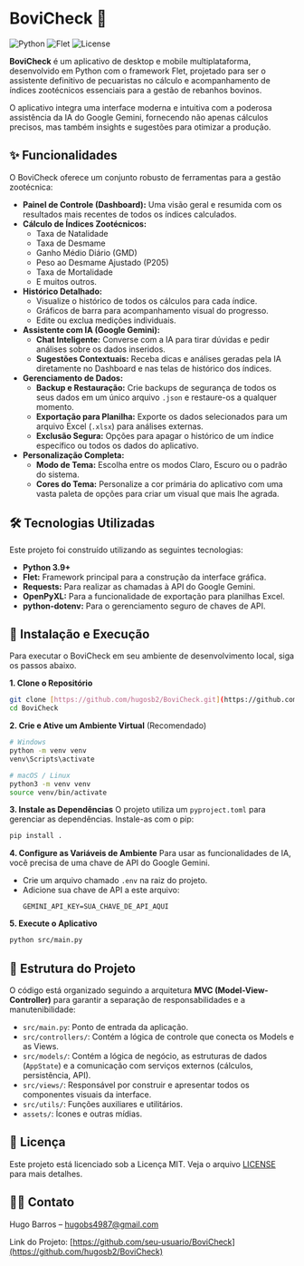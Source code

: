 # BoviCheck 🐄

![Python](https://img.shields.io/badge/Python-3.9%2B-blue?style=for-the-badge&logo=python)
![Flet](https://img.shields.io/badge/Flet-0.28.3-green?style=for-the-badge&logo=flet)
![License](https://img.shields.io/badge/License-MIT-yellow?style=for-the-badge)

**BoviCheck** é um aplicativo de desktop e mobile multiplataforma, desenvolvido em Python com o framework Flet, projetado para ser o assistente definitivo de pecuaristas no cálculo e acompanhamento de índices zootécnicos essenciais para a gestão de rebanhos bovinos.

O aplicativo integra uma interface moderna e intuitiva com a poderosa assistência da IA do Google Gemini, fornecendo não apenas cálculos precisos, mas também insights e sugestões para otimizar a produção.

## ✨ Funcionalidades

O BoviCheck oferece um conjunto robusto de ferramentas para a gestão zootécnica:

* **Painel de Controle (Dashboard):** Uma visão geral e resumida com os resultados mais recentes de todos os índices calculados.
* **Cálculo de Índices Zootécnicos:**
    * Taxa de Natalidade
    * Taxa de Desmame
    * Ganho Médio Diário (GMD)
    * Peso ao Desmame Ajustado (P205)
    * Taxa de Mortalidade
    * E muitos outros.
* **Histórico Detalhado:**
    * Visualize o histórico de todos os cálculos para cada índice.
    * Gráficos de barra para acompanhamento visual do progresso.
    * Edite ou exclua medições individuais.
* **Assistente com IA (Google Gemini):**
    * **Chat Inteligente:** Converse com a IA para tirar dúvidas e pedir análises sobre os dados inseridos.
    * **Sugestões Contextuais:** Receba dicas e análises geradas pela IA diretamente no Dashboard e nas telas de histórico dos índices.
* **Gerenciamento de Dados:**
    * **Backup e Restauração:** Crie backups de segurança de todos os seus dados em um único arquivo `.json` e restaure-os a qualquer momento.
    * **Exportação para Planilha:** Exporte os dados selecionados para um arquivo Excel (`.xlsx`) para análises externas.
    * **Exclusão Segura:** Opções para apagar o histórico de um índice específico ou todos os dados do aplicativo.
* **Personalização Completa:**
    * **Modo de Tema:** Escolha entre os modos Claro, Escuro ou o padrão do sistema.
    * **Cores do Tema:** Personalize a cor primária do aplicativo com uma vasta paleta de opções para criar um visual que mais lhe agrada.

## 🛠️ Tecnologias Utilizadas

Este projeto foi construído utilizando as seguintes tecnologias:

* **Python 3.9+**
* **Flet:** Framework principal para a construção da interface gráfica.
* **Requests:** Para realizar as chamadas à API do Google Gemini.
* **OpenPyXL:** Para a funcionalidade de exportação para planilhas Excel.
* **python-dotenv:** Para o gerenciamento seguro de chaves de API.

## 🚀 Instalação e Execução

Para executar o BoviCheck em seu ambiente de desenvolvimento local, siga os passos abaixo.

**1. Clone o Repositório**
```bash
git clone [https://github.com/hugosb2/BoviCheck.git](https://github.com/hugosb2/BoviCheck.git)
cd BoviCheck
```

**2. Crie e Ative um Ambiente Virtual** (Recomendado)
```bash
# Windows
python -m venv venv
venv\Scripts\activate

# macOS / Linux
python3 -m venv venv
source venv/bin/activate
```

**3. Instale as Dependências**
O projeto utiliza um `pyproject.toml` para gerenciar as dependências. Instale-as com o pip:
```bash
pip install .
```

**4. Configure as Variáveis de Ambiente**
Para usar as funcionalidades de IA, você precisa de uma chave de API do Google Gemini.

* Crie um arquivo chamado `.env` na raiz do projeto.
* Adicione sua chave de API a este arquivo:
    ```
    GEMINI_API_KEY=SUA_CHAVE_DE_API_AQUI
    ```

**5. Execute o Aplicativo**
```bash
python src/main.py
```

## 📂 Estrutura do Projeto

O código está organizado seguindo a arquitetura **MVC (Model-View-Controller)** para garantir a separação de responsabilidades e a manutenibilidade:

* `src/main.py`: Ponto de entrada da aplicação.
* `src/controllers/`: Contém a lógica de controle que conecta os Models e as Views.
* `src/models/`: Contém a lógica de negócio, as estruturas de dados (`AppState`) e a comunicação com serviços externos (cálculos, persistência, API).
* `src/views/`: Responsável por construir e apresentar todos os componentes visuais da interface.
* `src/utils/`: Funções auxiliares e utilitários.
* `assets/`: Ícones e outras mídias.

## 📄 Licença

Este projeto está licenciado sob a Licença MIT. Veja o arquivo [LICENSE](LICENSE) para mais detalhes.

## 👨‍💻 Contato

Hugo Barros – [hugobs4987@gmail.com](mailto:hugobs4987@gmail.com)

Link do Projeto: [https://github.com/seu-usuario/BoviCheck](https://github.com/hugosb2/BoviCheck)